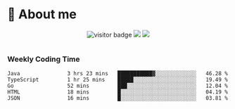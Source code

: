 <!-- ![](https://youpai.roccoshi.top/img/20200804214216.png) -->

# 🧐 About me
 
<p align="center">
<img src="https://visitor-badge.laobi.icu/badge?page_id=Lincest.Lincest&title=hits" alt="visitor badge"/>
<a href="mailto:imroccoshi@gmail.com"><img src="https://img.shields.io/badge/gmail-imroccoshi%40gmail.com-red"></a>
<a href="https://blog.roccoshi.top"><img src="https://img.shields.io/badge/blog-roccoshi-green"></a>
</p>

<div align="center">
  <img src="https://github-readme-stats.vercel.app/api?username=Lincest&show_icons=true&count_private=true&show_owner=true" alt="">
   <!-- <img src="https://github-readme-stats.vercel.app/api/wakatime?username=Moreality&v=2" alt=""/> -->
</div>

### Weekly Coding Time

<!--START_SECTION:waka-->

```text
Java               3 hrs 23 mins   ███████████▓░░░░░░░░░░░░░   46.28 %
TypeScript         1 hr 25 mins    █████░░░░░░░░░░░░░░░░░░░░   19.49 %
Go                 52 mins         ███░░░░░░░░░░░░░░░░░░░░░░   12.04 %
HTML               18 mins         █░░░░░░░░░░░░░░░░░░░░░░░░   04.19 %
JSON               16 mins         █░░░░░░░░░░░░░░░░░░░░░░░░   03.81 %
```

<!--END_SECTION:waka-->


